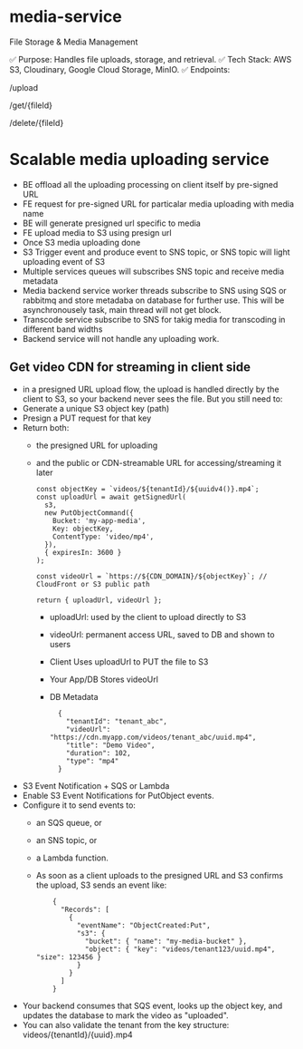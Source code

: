# media-service
File Storage &amp; Media Management

✅ Purpose: Handles file uploads, storage, and retrieval.
✅ Tech Stack: AWS S3, Cloudinary, Google Cloud Storage, MinIO.
✅ Endpoints:

/upload

/get/{fileId}

/delete/{fileId}

# Scalable media uploading service 
- BE offload all the uploading processing on client itself by pre-signed URL
- FE request for pre-signed URL for particalar media uploading with media name
- BE will generate presigned url specific to media 
- FE upload media to S3 using presign url
- Once S3 media uploading done 
- S3 Trigger event and produce event to SNS topic, or SNS topic will light uploading event of S3
- Multiple services queues will subscribes SNS topic and receive media metadata 
- Media backend service worker threads subscribe to SNS using SQS or rabbitmq and store metadaba on database for further use. This will be asynchronousely task, main thread will not get block.
- Transcode service subscribe to SNS for takig media for transcoding in different band widths
- Backend service will not handle any uploading work.


## Get video CDN for streaming in client side
- in a presigned URL upload flow, the upload is handled directly by the client to S3, so your backend never sees the file. But you still need to:
- Generate a unique S3 object key (path)
- Presign a PUT request for that key
- Return both:
  - the presigned URL for uploading
  - and the public or CDN-streamable URL for accessing/streaming it later
    
        const objectKey = `videos/${tenantId}/${uuidv4()}.mp4`;
        const uploadUrl = await getSignedUrl(
          s3,
          new PutObjectCommand({
            Bucket: 'my-app-media',
            Key: objectKey,
            ContentType: 'video/mp4',
          }),
          { expiresIn: 3600 }
        );

        const videoUrl = `https://${CDN_DOMAIN}/${objectKey}`; // CloudFront or S3 public path

        return { uploadUrl, videoUrl };
    
    - uploadUrl: used by the client to upload directly to S3
    - videoUrl: permanent access URL, saved to DB and shown to users
    - Client Uses uploadUrl to PUT the file to S3
    - Your App/DB Stores videoUrl
    - DB Metadata

            {
              "tenantId": "tenant_abc",
              "videoUrl": "https://cdn.myapp.com/videos/tenant_abc/uuid.mp4",
              "title": "Demo Video",
              "duration": 102,
              "type": "mp4"
            }
- S3 Event Notification + SQS or Lambda
- Enable S3 Event Notifications for PutObject events.
- Configure it to send events to:
  - an SQS queue, or
  - an SNS topic, or
  - a Lambda function.
  - As soon as a client uploads to the presigned URL and S3 confirms the upload, S3 sends an event like:

            {
              "Records": [
                {
                  "eventName": "ObjectCreated:Put",
                  "s3": {
                    "bucket": { "name": "my-media-bucket" },
                    "object": { "key": "videos/tenant123/uuid.mp4", "size": 123456 }
                  }
                }
              ]
            }

- Your backend consumes that SQS event, looks up the object key, and updates the database to mark the video as "uploaded".
- You can also validate the tenant from the key structure: videos/{tenantId}/{uuid}.mp4
